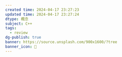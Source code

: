 ```yaml
---
created time: 2024-04-17 23:27:23
updated time: 2024-04-17 23:27:24
dtype: 概念
subject: C++
tags:
  - review
dg-publish: true
banner: https://source.unsplash.com/900x1600/?tree
banner_icon: 🧠
---
```



